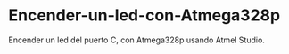 # Encender-un-led-con-Atmega328p
Encender un led del puerto C, con Atmega328p usando Atmel Studio. 
